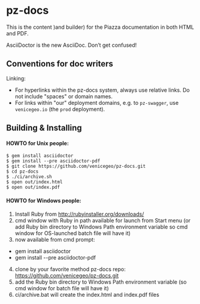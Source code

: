 # pz-docs

This is the content )and builder) for the Piazza documentation in both HTML and PDF.

AsciiDoctor is the new AsciiDoc. Don’t get confused!

## Conventions for doc writers

Linking:
- For hyperlinks within the pz-docs system, always use relative links. Do not include "spaces" or domain names.
- For links within "our" deployment domains, e.g. to `pz-swagger`, use `venicegeo.io` (the `prod` deployment). 

## Building & Installing

#### HOWTO for Unix people:

    $ gem install asciidoctor
    $ gem install --pre asciidoctor-pdf
    $ git clone https://github.com/venicegeo/pz-docs.git
    $ cd pz-docs
    $ ./ci/archive.sh
    $ open out/index.html
    $ open out/index.pdf

#### HOWTO for Windows people:

1. Install Ruby from http://rubyinstaller.org/downloads/
2. cmd window with Ruby in path available for launch from Start menu (or add Ruby bin directory to Windows Path environment variable so cmd window for OS-launched batch file will have it)
3. now available from cmd prompt:
 * gem install asciidoctor
 * gem install --pre asciidoctor-pdf
4. clone by your favorite method pz-docs repo: https://github.com/venicegeo/pz-docs.git
5. add the Ruby bin directory to Windows Path environment variable (so cmd window for batch file will have it)
6. ci/archive.bat will create the index.html and index.pdf files
